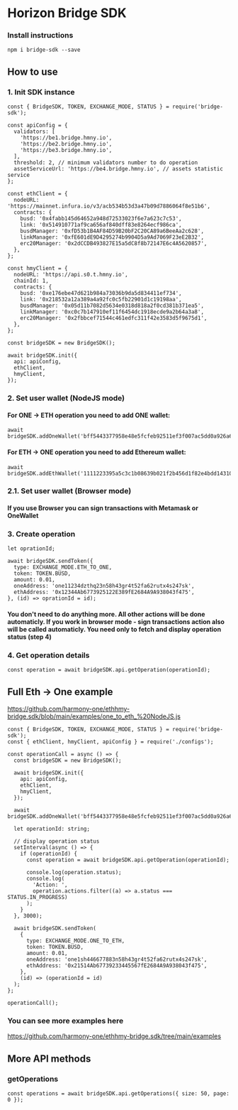 # Horizon Bridge SDK

### Install instructions

```
npm i bridge-sdk --save
```

## How to use

### 1. Init SDK instance

```
const { BridgeSDK, TOKEN, EXCHANGE_MODE, STATUS } = require('bridge-sdk');

const apiConfig = {
  validators: [
    'https://be1.bridge.hmny.io',
    'https://be2.bridge.hmny.io',
    'https://be3.bridge.hmny.io',
  ],
  threshold: 2, // minimum validators number to do operation
  assetServiceUrl: 'https://be4.bridge.hmny.io', // assets statistic service
};

const ethClient = {
  nodeURL: 'https://mainnet.infura.io/v3/acb534b53d3a47b09d7886064f8e51b6',
  contracts: {
    busd: '0x4fabb145d64652a948d72533023f6e7a623c7c53',
    link: '0x514910771af9ca656af840dff83e8264ecf986ca',
    busdManager: '0xfD53b1B4AF84D59B20bF2C20CA89a6BeeAa2c628',
    linkManager: '0xfE601dE9D4295274b9904D5a9Ad7069F23eE2B32',
    erc20Manager: '0x2dCCDB493827E15a5dC8f8b72147E6c4A5620857',
  },
};

const hmyClient = {
  nodeURL: 'https://api.s0.t.hmny.io',
  chainId: 1,
  contracts: {
    busd: '0xe176ebe47d621b984a73036b9da5d834411ef734',
    link: '0x218532a12a389a4a92fc0c5fb22901d1c19198aa',
    busdManager: '0x05d11b7082d5634e0318d818a2f0cd381b371ea5',
    linkManager: '0xc0c7b147910ef11f6454dc1918ecde9a2b64a3a8',
    erc20Manager: '0x2fbbcef71544c461edfc311f42e3583d5f9675d1',
  },
};

const bridgeSDK = new BridgeSDK();

await bridgeSDK.init({
  api: apiConfig,
  ethClient,
  hmyClient,
});
```

### 2. Set user wallet (NodeJS mode)
#### For ONE -> ETH operation you need to add ONE wallet:
```
await bridgeSDK.addOneWallet('bff5443377958e48e5fcfeb92511ef3f007ac5dd0a926a60b61c55f63098897e');
```

#### For ETH -> ONE operation you need to add Ethereum wallet:
```
await bridgeSDK.addEthWallet('1111223395a5c3c1b08639b021f2b456d1f82e4bdd14310410dffb5f1277fe1b');
```

### 2.1. Set user wallet (Browser mode)
#### If you use Browser you can sign transactions with Metamask or OneWallet


### 3. Create operation

```
let oprationId;

await bridgeSDK.sendToken({
  type: EXCHANGE_MODE.ETH_TO_ONE,
  token: TOKEN.BUSD,
  amount: 0.01,
  oneAddress: 'one11234dzthq23n58h43gr4t52fa62rutx4s247sk',
  ethAddress: '0x12344Ab6773925122E389fE2684A9A938043f475',
}, (id) => oprationId = id);
```
#### You don't need to do anything more. All other actions will be done automaticly. If you work in browser mode - sign transactions action also will be called automaticly. You need only to fetch and display operation status (step 4)

### 4. Get operation details

```
const operation = await bridgeSDK.api.getOperation(operationId);
```
###
## Full Eth -> One example

https://github.com/harmony-one/ethhmy-bridge.sdk/blob/main/examples/one_to_eth_%20NodeJS.js

```
const { BridgeSDK, TOKEN, EXCHANGE_MODE, STATUS } = require('bridge-sdk');
const { ethClient, hmyClient, apiConfig } = require('./configs');

const operationCall = async () => {
  const bridgeSDK = new BridgeSDK();

  await bridgeSDK.init({
    api: apiConfig,
    ethClient,
    hmyClient,
  });

  await bridgeSDK.addOneWallet('bff5443377958e48e5fcfeb92511ef3f007ac5dd0a926a60b61c55f63098897e');

  let operationId: string;

  // display operation status
  setInterval(async () => {
    if (operationId) {
      const operation = await bridgeSDK.api.getOperation(operationId);

      console.log(operation.status);
      console.log(
        'Action: ',
        operation.actions.filter((a) => a.status === STATUS.IN_PROGRESS)
      );
    }
  }, 3000);

  await bridgeSDK.sendToken(
    {
      type: EXCHANGE_MODE.ONE_TO_ETH,
      token: TOKEN.BUSD,
      amount: 0.01,
      oneAddress: 'one1sh446677883n58h43gr4t52fa62rutx4s247sk',
      ethAddress: '0x21514Ab67739233445567fE2684A9A938043f475',
    },
    (id) => (operationId = id)
  );
};

operationCall();
```

### You can see more examples here
https://github.com/harmony-one/ethhmy-bridge.sdk/tree/main/examples


## More API methods

### getOperations
```
const operations = await bridgeSDK.api.getOperations({ size: 50, page: 0 });
```
